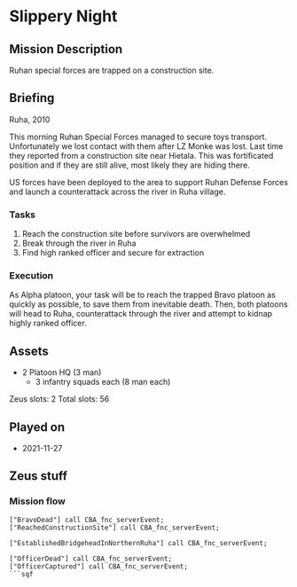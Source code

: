# Slippery Night

## Mission Description

Ruhan special forces are trapped on a construction site.

## Briefing

Ruha, 2010

This morning Ruhan Special Forces managed to secure toys transport. Unfortunately we lost contact with them after LZ Monke was lost. Last time they reported from a construction site near Hietala. This was fortificated position and if they are still alive, most likely they are hiding there.

US forces have been deployed to the area to support Ruhan Defense Forces and launch a counterattack across the river in Ruha village.

### Tasks

1. Reach the construction site before survivors are overwhelmed
2. Break through the river in Ruha
3. Find high ranked officer and secure for extraction

### Execution

As Alpha platoon, your task will be to reach the trapped Bravo platoon as quickly as possible, to save them from inevitable death. Then, both platoons will head to Ruha, counterattack through the river and attempt to kidnap highly ranked officer.

## Assets

- 2 Platoon HQ (3 man)
  - 3 infantry squads each (8 man each)

Zeus slots: 2
Total slots: 56

## Played on

- 2021-11-27

## Zeus stuff

### Mission flow

```sqf
["BravoDead"] call CBA_fnc_serverEvent;
["ReachedConstructionSite"] call CBA_fnc_serverEvent;

["EstablishedBridgeheadInNorthernRuha"] call CBA_fnc_serverEvent;

["OfficerDead"] call CBA_fnc_serverEvent;
["OfficerCaptured"] call CBA_fnc_serverEvent;
```sqf

